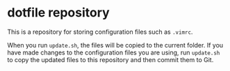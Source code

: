# dotfile repository

This is a repository for storing configuration files such as `.vimrc`.

When you run `update.sh`, the files will be copied to the current folder.
If you have made changes to the configuration files you are using, run `update.sh` to copy the updated files to this repository and then commit them to Git.
